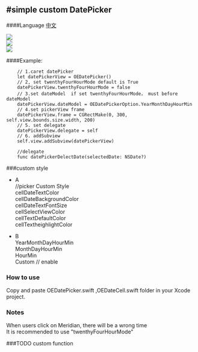  

#simple custom DatePicker
-------------
 
####Language
  [中文](https://github.com/ofEver/OECustomDatePicker/blob/master/README.zh.md)<br>
  
   ![](https://github.com/ofEver/OECustomDatePicker/blob/master/ScreenShots/1.gif)<br>
  ![](https://github.com/ofEver/OECustomDatePicker/blob/master/ScreenShots/2.gif)<br>
  ![](https://github.com/ofEver/OECustomDatePicker/blob/master/ScreenShots/3.gif)<br>
  
####Example:  
     
        // 1.caret datePicker
        let datePickerView = OEDatePicker()
        // 2, set twenthyFourHourMode default is True
        datePickerView.twenthyFourHourMode = false
        // 3.set dateModel  if set twenthyFourHourMode， must before dateModel
        datePickerView.dateModel = OEDatePickerOption.YearMonthDayHourMin
        // 4.set pickerView frame
        datePickerView.frame = CGRectMake(0, 300, self.view.bounds.size.width, 200)
        // 5. set delegate
        datePickerView.delegate = self
        // 6. addSubview
        self.view.addSubview(datePickerView)
        
        //delegate
        func datePickerDelectDate(selectedDate: NSDate?) 
      


###custom style
- A <br>
    //picker Custom Style<br>
    cellDateTextColor<br>
    cellDateBackgroundColor<br>
    cellDateTextFontSize<br>
    cellSelectViewColor<br>
    cellTextDefaultColor<br>
    cellTextheighlightColor<br>

- B<br>
    YearMonthDayHourMin<br>
    MonthDayHourMin<br>
    HourMin<br>
    Custom // enable <br>
    
### How to use
  Copy and paste OEDatePicker.swift ,OEDateCell.swift folder in your Xcode project.

### Notes
  When users click on Meridian, there will be a wrong time <br>
  It is recommended to use "twenthyFourHourMode"
  
  

###TODO
  custom function



